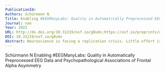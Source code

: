 ```yaml
---
PublicationId: 
Authors: Schürmann N
Title: Enabling #EEGManyLabs: Quality in Automatically Preprocessed EEG Data and Psychopathological Associations of Frontal Alpha Asymmetry
Journal: nan
Year: 2022
URL: http://dx.doi.org/10.31219/osf.io/g8udv;https://osf.io/preprints/osf/g8udv
DOI: 10.31219/osf.io/g8udv
Abstract: Neuroscience is facing a replication crisis. Little effort is invested in replication projects and low power in many studies indicates a potentially poor state of research. To assess replicability of EEG research, the #EEGManyLabs project aims to reproduce the most influential original EEG studies. A spin-off to the main project shall investigate the relationship between frontal alpha asymmetries and psychopathological symptoms, the predictive qualities of which have lately been considered controversial. To ensure that preprocessing of EEG data can be conducted automatically (via Automagic), we tested 47 healthy participants in an EEG resting state paradigm and collected psychopathological measures. We analyzed reliability and quality of manual and automated preprocessing and performed multiple regressions to investigate the association of frontal alpha asymmetries and depression, worry, trait anxiety and COVID-19 related worry. We hypothesized comparably good interrater reliability of preprocessing methods and higher data quality in automatically preprocessed data. We expected associations of leftward frontal alpha asymmetries and higher depression and anxiety scores and significant associations of rightward frontal alpha asymmetries and higher worrying and COVID-19- related worrying. Interrater reliability of preprocessing methods was mostly good, automatically preprocessed data achieved higher quality scores than manually preprocessed data. We uncovered an association of relative rightward lateralization of alpha power at one electrode pair and depressive symptoms. No further associations of interest emerged. We conclude that Automagic is an appropriate tool for large-scale preprocessing. Findings regarding associations of frontal alpha asymmetries and psychopathology likely stem from sample limitations and shrinking effect sizes.
---
```


Schürmann N  Enabling #EEGManyLabs: Quality in Automatically Preprocessed EEG Data and Psychopathological Associations of Frontal Alpha Asymmetry